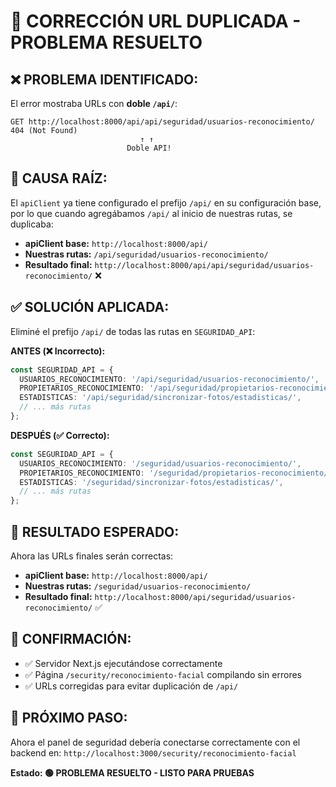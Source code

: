 # 🔧 CORRECCIÓN URL DUPLICADA - PROBLEMA RESUELTO

## ❌ **PROBLEMA IDENTIFICADO:**

El error mostraba URLs con **doble `/api/`**:
```
GET http://localhost:8000/api/api/seguridad/usuarios-reconocimiento/ 404 (Not Found)
                             ↑ ↑
                          Doble API!
```

## 🎯 **CAUSA RAÍZ:**

El `apiClient` ya tiene configurado el prefijo `/api/` en su configuración base, por lo que cuando agregábamos `/api/` al inicio de nuestras rutas, se duplicaba:

- **apiClient base:** `http://localhost:8000/api/`
- **Nuestras rutas:** `/api/seguridad/usuarios-reconocimiento/`
- **Resultado final:** `http://localhost:8000/api/api/seguridad/usuarios-reconocimiento/` ❌

## ✅ **SOLUCIÓN APLICADA:**

Eliminé el prefijo `/api/` de todas las rutas en `SEGURIDAD_API`:

**ANTES (❌ Incorrecto):**
```typescript
const SEGURIDAD_API = {
  USUARIOS_RECONOCIMIENTO: '/api/seguridad/usuarios-reconocimiento/',
  PROPIETARIOS_RECONOCIMIENTO: '/api/seguridad/propietarios-reconocimiento/',
  ESTADISTICAS: '/api/seguridad/sincronizar-fotos/estadisticas/',
  // ... más rutas
};
```

**DESPUÉS (✅ Correcto):**
```typescript
const SEGURIDAD_API = {
  USUARIOS_RECONOCIMIENTO: '/seguridad/usuarios-reconocimiento/',
  PROPIETARIOS_RECONOCIMIENTO: '/seguridad/propietarios-reconocimiento/',
  ESTADISTICAS: '/seguridad/sincronizar-fotos/estadisticas/',
  // ... más rutas
};
```

## 📡 **RESULTADO ESPERADO:**

Ahora las URLs finales serán correctas:
- **apiClient base:** `http://localhost:8000/api/`
- **Nuestras rutas:** `/seguridad/usuarios-reconocimiento/`
- **Resultado final:** `http://localhost:8000/api/seguridad/usuarios-reconocimiento/` ✅

## 🚀 **CONFIRMACIÓN:**

- ✅ Servidor Next.js ejecutándose correctamente
- ✅ Página `/security/reconocimiento-facial` compilando sin errores
- ✅ URLs corregidas para evitar duplicación de `/api/`

## 🎯 **PRÓXIMO PASO:**

Ahora el panel de seguridad debería conectarse correctamente con el backend en:
`http://localhost:3000/security/reconocimiento-facial`

**Estado: 🟢 PROBLEMA RESUELTO - LISTO PARA PRUEBAS**